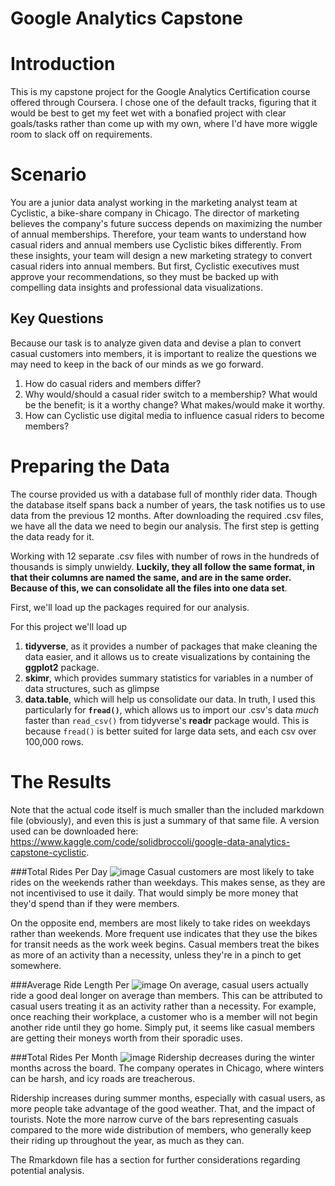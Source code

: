 # Google Analytics Capstone

# Introduction

This is my capstone project for the Google Analytics Certification course offered through Coursera. I chose one of the default tracks, figuring that it would be best to get my feet wet with a bonafied project with clear goals/tasks rather than come up with my own, where I'd have more wiggle room to slack off on requirements.

# Scenario

You are a junior data analyst working in the marketing analyst team at Cyclistic, a bike-share company in Chicago. The director of marketing believes the company's future success depends on maximizing the number of annual memberships. Therefore, your team wants to understand how casual riders and annual members use Cyclistic bikes differently. From these insights, your team will design a new marketing strategy to convert casual riders into annual members. But first, Cyclistic executives must approve your recommendations, so they must be backed up with compelling data insights and professional data visualizations.

## Key Questions

Because our task is to analyze given data and devise a plan to convert casual customers into members, it is important to realize the questions we may need to keep in the back of our minds as we go forward.

1.  How do casual riders and members differ?
2.  Why would/should a casual rider switch to a membership? What would be the benefit; is it a worthy change? What makes/would make it worthy.
3.  How can Cyclistic use digital media to influence casual riders to become members?

# Preparing the Data

The course provided us with a database full of monthly rider data. Though the database itself spans back a number of years, the task notifies us to use data from the previous 12 months. After downloading the required .csv files, we have all the data we need to begin our analysis. The first step is getting the data ready for it.

Working with 12 separate .csv files with number of rows in the hundreds of thousands is simply unwieldy. **Luckily, they all follow the same format, in that their columns are named the same, and are in the same order. Because of this, we can consolidate all the files into one data set**.

First, we'll load up the packages required for our analysis.

For this project we'll load up

1.  **tidyverse**, as it provides a number of packages that make cleaning the data easier, and it allows us to create visualizations by containing the **ggplot2** package.
2.  **skimr**, which provides summary statistics for variables in a number of data structures, such as glimpse
3.  **data.table**, which will help us consolidate our data. In truth, I used this particularly for **`fread()`**, which allows us to import our .csv's data *much* faster than `read_csv()` from tidyverse's **readr** package would. This is because `fread()` is better suited for large data sets, and each csv over 100,000 rows.

# The Results
Note that the actual code itself is much smaller than the included markdown file (obviously), and even this is just a summary of that same file. A version used can be downloaded here: https://www.kaggle.com/code/solidbroccoli/google-data-analytics-capstone-cyclistic.

###Total Rides Per Day
![image](https://user-images.githubusercontent.com/21076965/212352410-0740d734-0e45-40fd-81de-4facefab75b0.png)
Casual customers are most likely to take rides on the weekends rather than weekdays. This makes sense, as they are not incentivised to use it daily. That would simply be more money that they'd spend than if they were members.

On the opposite end, members are most likely to take rides on weekdays rather than weekends. More frequent use indicates that they use the bikes for transit needs as the work week begins. Casual members treat the bikes as more of an activity than a necessity, unless they're in a pinch to get somewhere.

###Average Ride Length Per 
![image](https://user-images.githubusercontent.com/21076965/212352543-b3d24439-dec3-4fe7-8888-f668d4400643.png)
On average, casual users actually ride a good deal longer on average than members. This can be attributed to casual users treating it as an activity rather than a necessity. For example, once reaching their workplace, a customer who is a member will not begin another ride until they go home. Simply put, it seems like casual members are getting their moneys worth from their sporadic uses.

###Total Rides Per Month
![image](https://user-images.githubusercontent.com/21076965/212352649-fc1969ad-6b51-416c-b71f-e90e4970a351.png)
Ridership decreases during the winter months across the board. The company operates in Chicago, where winters can be harsh, and icy roads are treacherous.

Ridership increases during summer months, especially with casual users, as more people take advantage of the good weather. That, and the impact of tourists. Note the more narrow curve of the bars representing casuals compared to the more wide distribution of members, who generally keep their riding up throughout the year, as much as they can.

The Rmarkdown file has a section for further considerations regarding potential analysis.
